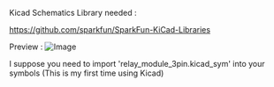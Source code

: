 Kicad Schematics Library needed :

https://github.com/sparkfun/SparkFun-KiCad-Libraries

Preview :
![Image](https://github.com/joyel24/SimpleArduinoBatteryCapacityOLED/blob/main/KiCad/schematics.jpg?raw=true)

I suppose you need to import 'relay_module_3pin.kicad_sym' into your symbols (This is my first time using Kicad)
